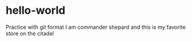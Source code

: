 # hello-world
Practice with git format
I am commander shepard and this is my favorite store on the citadel

